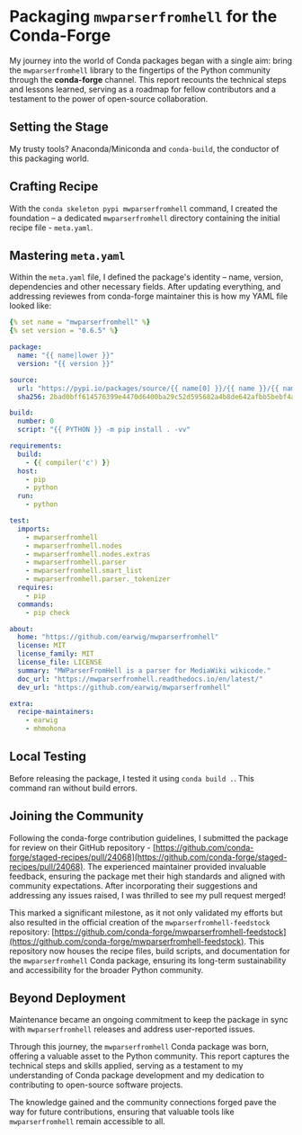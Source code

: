 # Packaging `mwparserfromhell` for the Conda-Forge 

My journey into the world of Conda packages began with a single aim: bring the `mwparserfromhell` library to the fingertips of the Python community through the **conda-forge** channel. This report recounts the technical steps and lessons learned, serving as a roadmap for fellow contributors and a testament to the power of open-source collaboration.

## Setting the Stage

My trusty tools? Anaconda/Miniconda and `conda-build`, the conductor of this packaging world.

## Crafting Recipe

With the `conda skeleton pypi mwparserfromhell` command, I created the foundation – a dedicated `mwparserfromhell` directory containing the initial recipe file - `meta.yaml`. 

## Mastering `meta.yaml`

Within the `meta.yaml` file, I defined the package's identity – name, version, dependencies and other necessary fields. After updating everything, and addressing reviewes from conda-forge maintainer this is how my YAML file looked like: 

```yaml
{% set name = "mwparserfromhell" %}
{% set version = "0.6.5" %}

package:
  name: "{{ name|lower }}"
  version: "{{ version }}"

source:
  url: "https://pypi.io/packages/source/{{ name[0] }}/{{ name }}/{{ name }}-{{ version }}.tar.gz"
  sha256: 2bad0bff614576399e4470d6400ba29c52d595682a4b8de642afbb5bebf4a346

build:
  number: 0
  script: "{{ PYTHON }} -m pip install . -vv"

requirements:
  build:
    - {{ compiler('c') }}
  host:
    - pip
    - python
  run:
    - python

test:
  imports:
    - mwparserfromhell
    - mwparserfromhell.nodes
    - mwparserfromhell.nodes.extras
    - mwparserfromhell.parser
    - mwparserfromhell.smart_list
    - mwparserfromhell.parser._tokenizer
  requires:
    - pip
  commands:
    - pip check

about:
  home: "https://github.com/earwig/mwparserfromhell"
  license: MIT
  license_family: MIT
  license_file: LICENSE
  summary: "MWParserFromHell is a parser for MediaWiki wikicode."
  doc_url: "https://mwparserfromhell.readthedocs.io/en/latest/"
  dev_url: "https://github.com/earwig/mwparserfromhell"

extra:
  recipe-maintainers:
    - earwig
    - mhmohona
```

## Local Testing

Before releasing the package, I tested it using `conda build .`. This command ran without build errors.

## Joining the Community

Following the conda-forge contribution guidelines, I submitted the package for review on their GitHub repository - [https://github.com/conda-forge/staged-recipes/pull/24068](https://github.com/conda-forge/staged-recipes/pull/24068). The experienced maintainer provided invaluable feedback, ensuring the package met their high standards and aligned with community expectations. After incorporating their suggestions and addressing any issues raised, I was thrilled to see my pull request merged!

This marked a significant milestone, as it not only validated my efforts but also resulted in the official creation of the `mwparserfromhell-feedstock` repository: [https://github.com/conda-forge/mwparserfromhell-feedstock](https://github.com/conda-forge/mwparserfromhell-feedstock). This repository now houses the recipe files, build scripts, and documentation for the `mwparserfromhell` Conda package, ensuring its long-term sustainability and accessibility for the broader Python community.


## Beyond Deployment

Maintenance became an ongoing commitment to keep the package in sync with `mwparserfromhell` releases and address user-reported issues. 

Through this journey, the `mwparserfromhell` Conda package was born, offering a valuable asset to the Python community. This report captures the technical steps and skills applied, serving as a testament to my understanding of Conda package development and my dedication to contributing to open-source software projects.

The knowledge gained and the community connections forged pave the way for future contributions, ensuring that valuable tools like `mwparserfromhell` remain accessible to all.
